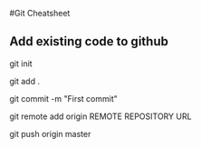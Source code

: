 #Git Cheatsheet

## Add existing code to github

git init

git add .

git commit -m "First commit"

git remote add origin REMOTE REPOSITORY URL

git push origin master
